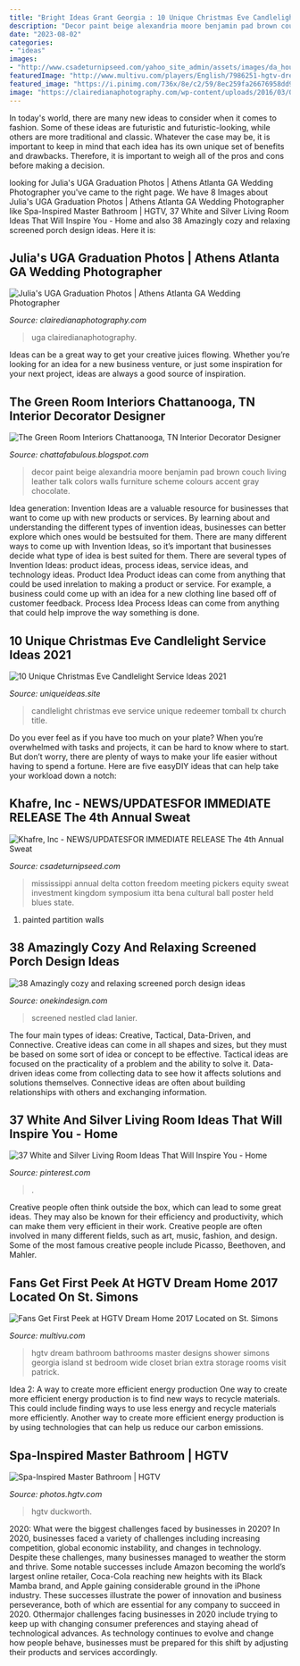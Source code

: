 ```yaml
---
title: "Bright Ideas Grant Georgia : 10 Unique Christmas Eve Candlelight Service Ideas 2021"
description: "Decor paint beige alexandria moore benjamin pad brown couch living leather talk colors walls furniture scheme colours accent gray chocolate"
date: "2023-08-02"
categories:
- "ideas"
images:
- "http://www.csadeturnipseed.com/yahoo_site_admin/assets/images/da_house_poster.268215411_std.JPG"
featuredImage: "http://www.multivu.com/players/English/7986251-hgtv-dream-home-giveaway-2017/image/hgtv-dream-home-2017-master-bathroom-9-HR.jpg"
featured_image: "https://i.pinimg.com/736x/8e/c2/59/8ec259fa26676958dd9b0982380c1105.jpg"
image: "https://clairedianaphotography.com/wp-content/uploads/2016/03/04-7346-post/Athens-Georgia-Senior-UGA-Graduation-Photos_0016.jpg"
---
```



In today's world, there are many new ideas to consider when it comes to fashion. Some of these ideas are futuristic and futuristic-looking, while others are more traditional and classic. Whatever the case may be, it is important to keep in mind that each idea has its own unique set of benefits and drawbacks. Therefore, it is important to weigh all of the pros and cons before making a decision.

	

		
looking for Julia&#039;s UGA Graduation Photos | Athens Atlanta GA Wedding Photographer you've came to the right page. We have 8 Images about Julia&#039;s UGA Graduation Photos | Athens Atlanta GA Wedding Photographer like Spa-Inspired Master Bathroom | HGTV, 37 White and Silver Living Room Ideas That Will Inspire You - Home and also 38 Amazingly cozy and relaxing screened porch design ideas. Here it is:
		
    
## Julia&#039;s UGA Graduation Photos | Athens Atlanta GA Wedding Photographer

<img loading=lazy src="https://clairedianaphotography.com/wp-content/uploads/2016/03/04-7346-post/Athens-Georgia-Senior-UGA-Graduation-Photos_0016.jpg" onerror="this.onerror=null;this.src='https://tse2.mm.bing.net/th?id=OIP.WH1F9b_VRvaKOSzfdKMN4AHaE8&amp;pid=15.1';" alt="Julia&#039;s UGA Graduation Photos | Athens Atlanta GA Wedding Photographer">

_Source: clairedianaphotography.com_

>uga clairedianaphotography. 

	

Ideas can be a great way to get your creative juices flowing. Whether you’re looking for an idea for a new business venture, or just some inspiration for your next project, ideas are always a good source of inspiration.

    
## The Green Room Interiors Chattanooga, TN Interior Decorator Designer

<img loading=lazy src="http://3.bp.blogspot.com/_O7D8HNbWibA/TDpzeuVUEhI/AAAAAAAABYc/o6cieNh6CzA/s1600/alexandria+beige+decor+pad.jpg" onerror="this.onerror=null;this.src='https://tse2.mm.bing.net/th?id=OIP.L6IZGy9w1hZd4xY91mw7UAHaFj&amp;pid=15.1';" alt="The Green Room Interiors Chattanooga, TN Interior Decorator Designer">

_Source: chattafabulous.blogspot.com_

>decor paint beige alexandria moore benjamin pad brown couch living leather talk colors walls furniture scheme colours accent gray chocolate. 

	

Idea generation:
Invention Ideas are a valuable resource for businesses that want to come up with new products or services. By learning about and understanding the different types of invention ideas, businesses can better explore which ones would be bestsuited for them. There are many different ways to come up with Invention Ideas, so it’s important that businesses decide what type of idea is best suited for them.
There are several types of Invention Ideas: product ideas, process ideas, service ideas, and technology ideas. Product Idea 
Product ideas can come from anything that could be used inrelation to making a product or service. For example, a business could come up with an idea for a new clothing line based off of customer feedback. Process Idea 
Process Ideas can come from anything that could help improve the way something is done.

    
## 10 Unique Christmas Eve Candlelight Service Ideas 2021

<img loading=lazy src="https://www.uniqueideas.site/wp-content/uploads/redeemer-church-tomball-tx-candlelight-christmas-eve-service.jpg" onerror="this.onerror=null;this.src='https://tse2.mm.bing.net/th?id=OIP.uwq2I16eCaf7laK5xxRShQHaEK&amp;pid=15.1';" alt="10 Unique Christmas Eve Candlelight Service Ideas 2021">

_Source: uniqueideas.site_

>candlelight christmas eve service unique redeemer tomball tx church title. 

	

Do you ever feel as if you have too much on your plate? When you’re overwhelmed with tasks and projects, it can be hard to know where to start. But don’t worry, there are plenty of ways to make your life easier without having to spend a fortune. Here are five easyDIY ideas that can help take your workload down a notch: 

    
## Khafre, Inc - NEWS/UPDATES﻿FOR IMMEDIATE RELEASE The 4th Annual Sweat

<img loading=lazy src="http://www.csadeturnipseed.com/yahoo_site_admin/assets/images/da_house_poster.268215411_std.JPG" onerror="this.onerror=null;this.src='https://tse4.mm.bing.net/th?id=OIP.NIV8DW-wPM6xs-BCyXHW7QHaLc&amp;pid=15.1';" alt="Khafre, Inc - NEWS/UPDATES﻿FOR IMMEDIATE RELEASE The 4th Annual Sweat">

_Source: csadeturnipseed.com_

>mississippi annual delta cotton freedom meeting pickers equity sweat investment kingdom symposium itta bena cultural ball poster held blues state. 

	

1. painted partition walls

    
## 38 Amazingly Cozy And Relaxing Screened Porch Design Ideas

<img loading=lazy src="https://onekindesign.com/wp-content/uploads/2017/05/Screened-Porch-Design-Ideas-26-1-Kindesign.jpg" onerror="this.onerror=null;this.src='https://tse1.mm.bing.net/th?id=OIP.dw4KfF6ag9MRBUDMASeeJQHaLH&amp;pid=15.1';" alt="38 Amazingly cozy and relaxing screened porch design ideas">

_Source: onekindesign.com_

>screened nestled clad lanier. 

	

The four main types of ideas: Creative, Tactical, Data-Driven, and Connective.
Creative ideas can come in all shapes and sizes, but they must be based on some sort of idea or concept to be effective. Tactical ideas are focused on the practicality of a problem and the ability to solve it. Data-driven ideas come from collecting data to see how it affects solutions and solutions themselves. Connective ideas are often about building relationships with others and exchanging information.

    
## 37 White And Silver Living Room Ideas That Will Inspire You - Home

<img loading=lazy src="https://i.pinimg.com/736x/8e/c2/59/8ec259fa26676958dd9b0982380c1105.jpg" onerror="this.onerror=null;this.src='https://tse4.mm.bing.net/th?id=OIP.9w9ZM6bY1fVo7UIif6RY4wHaJQ&amp;pid=15.1';" alt="37 White and Silver Living Room Ideas That Will Inspire You - Home">

_Source: pinterest.com_

>. 

	

Creative people often think outside the box, which can lead to some great ideas. They may also be known for their efficiency and productivity, which can make them very efficient in their work. Creative people are often involved in many different fields, such as art, music, fashion, and design. Some of the most famous creative people include Picasso, Beethoven, and Mahler.

    
## Fans Get First Peek At HGTV Dream Home 2017 Located On St. Simons

<img loading=lazy src="http://www.multivu.com/players/English/7986251-hgtv-dream-home-giveaway-2017/image/hgtv-dream-home-2017-master-bathroom-9-HR.jpg" onerror="this.onerror=null;this.src='https://tse1.mm.bing.net/th?id=OIP.wtT3L1tC9T86Kc_hDjp3wgHaE8&amp;pid=15.1';" alt="Fans Get First Peek at HGTV Dream Home 2017 Located on St. Simons">

_Source: multivu.com_

>hgtv dream bathroom bathrooms master designs shower simons georgia island st bedroom wide closet brian extra storage rooms visit patrick. 

	

Idea 2: A way to create more efficient energy production
One way to create more efficient energy production is to find new ways to recycle materials. This could include finding ways to use less energy and recycle materials more efficiently. Another way to create more efficient energy production is by using technologies that can help us reduce our carbon emissions.

    
## Spa-Inspired Master Bathroom | HGTV

<img loading=lazy src="https://hgtvhome.sndimg.com/content/dam/images/hgtv/fullset/2017/2/6/0/Kate-Duckworth_Camden-Kitchen_5.jpg.rend.hgtvcom.966.1449.suffix/1486407127562.jpeg" onerror="this.onerror=null;this.src='https://tse3.mm.bing.net/th?id=OIP.7OirTMZ4rtDlV9mA9yIh6AHaLH&amp;pid=15.1';" alt="Spa-Inspired Master Bathroom | HGTV">

_Source: photos.hgtv.com_

>hgtv duckworth. 

	

2020: What were the biggest challenges faced by businesses in 2020?
In 2020, businesses faced a variety of challenges including increasing competition, global economic instability, and changes in technology. Despite these challenges, many businesses managed to weather the storm and thrive. Some notable successes include Amazon becoming the world’s largest online retailer, Coca-Cola reaching new heights with its Black Mamba brand, and Apple gaining considerable ground in the iPhone industry.
These successes illustrate the power of innovation and business perseverance, both of which are essential for any company to succeed in 2020. Othermajor challenges facing businesses in 2020 include trying to keep up with changing consumer preferences and staying ahead of technological advances. As technology continues to evolve and change how people behave, businesses must be prepared for this shift by adjusting their products and services accordingly.

